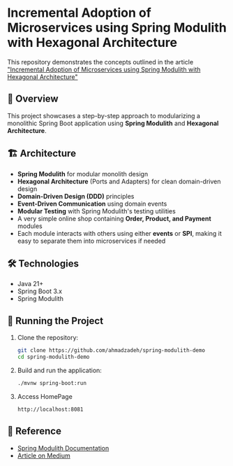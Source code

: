 # Incremental Adoption of Microservices using Spring Modulith with Hexagonal Architecture

This repository demonstrates the concepts outlined in the article ["Incremental Adoption of Microservices using Spring Modulith with Hexagonal Architecture"](https://medium.com/@javad.ahmadzadeh/incremental-adoption-of-microservices-using-spring-modulith-with-hexagonal-architecture-9bf589106f03)

## 🚀 Overview

This project showcases a step-by-step approach to modularizing a monolithic Spring Boot application using **Spring Modulith** and **Hexagonal Architecture**.

## 🏗️ Architecture

- **Spring Modulith** for modular monolith design
- **Hexagonal Architecture** (Ports and Adapters) for clean domain-driven design
- **Domain-Driven Design (DDD)** principles
- **Event-Driven Communication** using domain events
- **Modular Testing** with Spring Modulith's testing utilities
- A very simple online shop containing **Order, Product, and Payment** modules
- Each module interacts with others using either **events** or **SPI**, making it easy to separate them into microservices if needed

## 🛠️ Technologies

- Java 21+
- Spring Boot 3.x
- Spring Modulith

## 🏃 Running the Project

1. Clone the repository:
   ```sh
   git clone https://github.com/ahmadzadeh/spring-modulith-demo
   cd spring-modulith-demo
   ```
2. Build and run the application:
   ```sh
   ./mvnw spring-boot:run
   ```
3. Access HomePage
   ```sh
   http://localhost:8081
   ```

## 📜 Reference

- [Spring Modulith Documentation](https://spring.io/projects/spring-modulith)
- [Article on Medium](https://medium.com/@javad.ahmadzadeh/incremental-adoption-of-microservices-using-spring-modulith-with-hexagonal-architecture-9bf589106f03)

